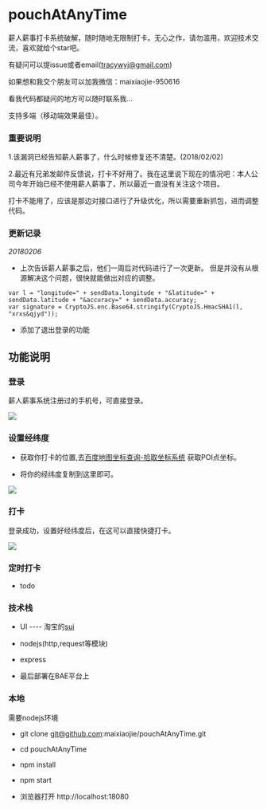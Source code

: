 # pouchAtAnyTime

薪人薪事打卡系统破解，随时随地无限制打卡。无心之作，请勿滥用，欢迎技术交流，喜欢就给个star吧。

 有疑问可以提issue或者email(tracywyj@gmail.com)
 
 如果想和我交个朋友可以加我微信：maixiaojie-950616
 
 看我代码都疑问的地方可以随时联系我...

支持多端（移动端效果最佳）。

### 重要说明

1.该漏洞已经告知薪人薪事了，什么时候修复还不清楚。(2018/02/02)

2.最近有兄弟发邮件反馈说，打卡不好用了。我在这里说下现在的情况吧：本人公司今年开始已经不使用薪人薪事了，所以最近一直没有关注这个项目。

打卡不能用了，应该是那边对接口进行了升级优化，所以需要重新抓包，进而调整代码。

### 更新记录

*20180206*
- 上次告诉薪人薪事之后，他们一周后对代码进行了一次更新。
但是并没有从根源解决这个问题，很快就能做出对应的调整。

```
var l = "longitude=" + sendData.longitude + "&latitude=" + sendData.latitude + "&accuracy=" + sendData.accuracy;
var signature = CryptoJS.enc.Base64.stringify(CryptoJS.HmacSHA1(l, "xrxs&qjyd"));
```

- 添加了退出登录的功能




## 功能说明

### 登录

薪人薪事系统注册过的手机号，可直接登录。

![](preview/login.png)

### 设置经纬度

- 获取你打卡的位置,去[百度地图坐标查询-拾取坐标系统](http://api.map.baidu.com/lbsapi/getpoint/index.html) 获取POI点坐标。

- 将你的经纬度复制到这里即可。

![](preview/setting.png)

### 打卡

登录成功，设置好经纬度后，在这可以直接快捷打卡。

![](preview/card.png)

### 定时打卡

- todo

### 技术栈

- UI ---- 淘宝的[sui](http://m.sui.taobao.org/components/)

- nodejs(http,request等模块)

- express

- 最后部署在BAE平台上

### 本地

需要nodejs环境

- git clone git@github.com:maixiaojie/pouchAtAnyTime.git

- cd pouchAtAnyTime

- npm install

- npm start

- 浏览器打开 http://localhost:18080






















